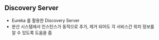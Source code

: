 ## Discovery Server
- Eureka 를 활용한 Discovery Server
- 분산 시스템에서 인스턴스가 동적으로 추가, 제거 되어도 각 서비스간 위치 정보를 알 수 있도록 도움을 줌
